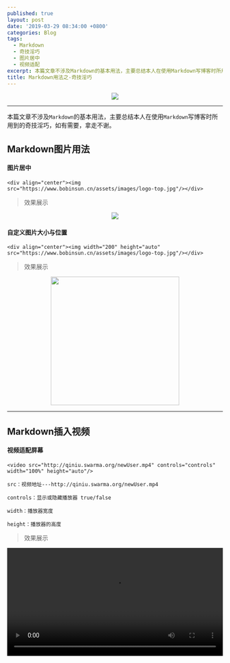 ```yaml
---
published: true
layout: post
date: '2019-03-29 08:34:00 +0800'
categories: Blog
tags:
  - Markdown
  - 奇技淫巧
  - 图片居中
  - 视频适配
excerpt: 本篇文章不涉及Markdown的基本用法，主要总结本人在使用Markdown写博客时所用到的奇技淫巧，如有需要，拿走不谢。
title: Markdown用法之-奇技淫巧
---
```

<div align="center"><img src="https://www.bobinsun.cn/assets/images/logo-top.jpg"/></div>

---

本篇文章不涉及`Markdown`的基本用法，主要总结本人在使用`Markdown`写博客时所用到的奇技淫巧，如有需要，拿走不谢。


## Markdown图片用法

#### 图片居中

```
<div align="center"><img src="https://www.bobinsun.cn/assets/images/logo-top.jpg"/></div>
```

> 效果展示

<div align="center"><img src="https://www.bobinsun.cn/assets/images/logo-top.jpg"/></div>


#### 自定义图片大小与位置

```
<div align="center"><img width="200" height="auto" src="https://www.bobinsun.cn/assets/images/logo-top.jpg"/></div>
```

> 效果展示

<div align="center"><img width="300" height="auto" src="https://www.bobinsun.cn/assets/images/logo-top.jpg"/></div>

---

## Markdown插入视频

#### 视频适配屏幕

```
<video src="http://qiniu.swarma.org/newUser.mp4" controls="controls" width="100%" height="auto"/>

```

```
src：视频地址---http://qiniu.swarma.org/newUser.mp4

controls：显示或隐藏播放器 true/false

width：播放器宽度

height：播放器的高度
```

> 效果展示

<video src="http://qiniu.swarma.org/newUser.mp4" controls="controls" width="100%" height="auto"/>

---

## 插入Emoji表情符号

#### Emoji资源库

`资源链接`:[EMOJI CHEAT SHEET](https://www.webfx.com/tools/emoji-cheat-sheet/):https://www.webfx.com/tools/emoji-cheat-sheet/

`资源截图：`

<div align="center"><img width="600" height="auto" src="https://www.bobinsun.cn/assets/images/emoji-01.png"/></div>

<div align="center"><img width="600" height="auto" src="https://www.bobinsun.cn/assets/images/emoji-02.png"/></div>

> 效果展示

:bowtie: :money_with_wings: :anguished: :family: :ox: :mega: :bath: :soccer: :watermelon: :bike: :us: :cn: :one: :u5408: :u6709: :do_not_litter: :sos: :x:

## 设置字体颜色与大小

#### 改变颜色

```
<font color="#FF4500">我要变成这个颜色#FF4500</font>
```

- <font color="#FF45000">我要变成这个颜色#FF4500</font>,**附**：《[十六进制颜色对照表](http://www.w3school.com.cn/cssref/css_colornames.asp)》

```
<font size="1">我要变成1号字</font>
```
- <font size="1">我要变成1号字</font>
